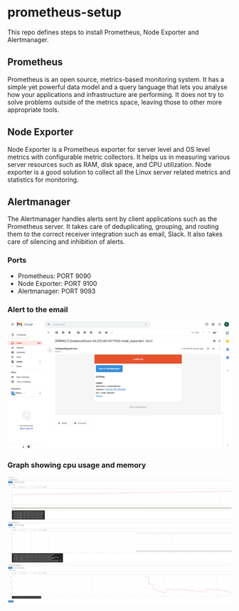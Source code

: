 # prometheus-setup
This repo defines steps to install Prometheus, Node Exporter and Alertmanager.
 ## Prometheus
 Prometheus is an open source, metrics-based monitoring system. It has a simple yet powerful data model and a query language that lets you analyse how your applications and infrastructure are performing. It does not try to solve problems outside of the metrics space, leaving those to other more appropriate tools.

 ## Node Exporter
 Node Exporter is a Prometheus exporter for server level and OS level metrics with configurable metric collectors. It helps us in measuring various server resources such as RAM, disk space, and CPU utilization. Node exporter is a good solution to collect all the Linux server related metrics and statistics for monitoring.

 ## Alertmanager
 The Alertmanager handles alerts sent by client applications such as the Prometheus server. It takes care of deduplicating, grouping, and routing them to the correct receiver integration such as email, Slack. It also takes care of silencing and inhibition of alerts.

### Ports
* Prometheus: PORT 9090 
* Node Exporter: PORT 9100 
* Alertmanager: PORT 9093

### Alert to the email
![email](alert-manager/screenshot/email.png)

### Graph showing cpu usage and memory 
![data](node-exporter/screenshot/data.png)